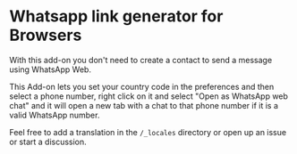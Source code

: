 # Whatsapp link generator for Browsers

With this add-on you don't need to create a contact to send a message using WhatsApp Web.

This Add-on lets you set your country code in the preferences and then select a phone number, right click on it and select "Open as WhatsApp web chat" and it will open a new tab with a chat to that phone number if it is a valid WhatsApp number.

Feel free to add a translation in the `/_locales` directory or open up an issue or start a discussion.
